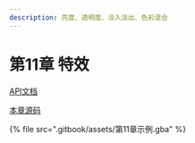 ```yaml
---
description: 亮度、透明度、淡入淡出、色彩混合
---
```


# 第11章 特效

[API文档](https://gvaliente.github.io/butano/group\_\_blending.html)

[本章源码](https://github.com/laqieer/gba-dev-best-practice/commit/9ab5be03277a55f3ab7d61ef1ea6299fa0f47965)

{% file src=".gitbook/assets/第11章示例.gba" %}

